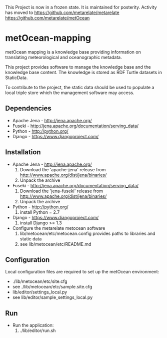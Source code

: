 This Project is now in a frozen state.  It is maintained for posterity.  Activity has moved to
https://github.com/metarelate/metarelate
https://github.com/metarelate/metOcean

metOcean-mapping
================

metOcean mapping is a knowledge base providing information on translating meteorological and oceanographic metadata.

This project provides software to manage the knowledge base and the knowledge base content. The knowledge is stored as RDF Turtle datasets in StaticData.

To contribute to the project, the static data should be used to populate a local triple store which the management software may access. 

Dependencies
------------
* Apache Jena - http://jena.apache.org/
* Fuseki - http://jena.apache.org/documentation/serving_data/
* Python - http://python.org/
* Django - https://www.djangoproject.com/

Installation
------------

* Apache Jena - http://jena.apache.org/
    1. Download the 'apache-jena' release from http://www.apache.org/dist/jena/binaries/
    2. Unpack the archive
* Fuseki - http://jena.apache.org/documentation/serving_data/
    1. Download the 'jena-fuseki' release from http://www.apache.org/dist/jena/binaries/
    2. Unpack the archive
* Python - http://python.org/
    1. install Python = 2.7
* Django - https://www.djangoproject.com/
    1. install Django >= 1.3
* Configure the metarelate metocean software
    1. lib/metocean/etc/metocean.config provides paths to libraries and static data
    2. see lib/metocean/etc/README.md

Configuration
-------------

Local configuration files are required to set up the metOcean environment:

* ./lib/metocean/etc/site.cfg
 * see ./lib/metocean/etc/sample.site.cfg
* lib/editor/settings_local.py
 * see lib/editor/sample_settings_local.py

Run
---

* Run the application:
    1. ./lib/editor/run.sh
